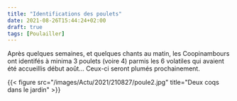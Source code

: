 ```yaml
---
title: "Identifications des poulets"
date: 2021-08-26T15:44:24+02:00
draft: true
tags: [Poulailler]
---
```


Après quelques semaines, et quelques chants au matin, les Coopinambours ont identifés à minima 3 poulets (voire 4) parmis les 6 volatiles qui avaient été accueillis début août... Ceux-ci seront plumés prochainement.

{{< figure src="/images/Actu/2021/210827/poule2.jpg" title="Deux coqs dans le jardin" >}}